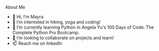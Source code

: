 About Me
- 👋 Hi, I’m Mayra
- 👀 I’m interested in hiking, yoga and coding!
- 🌱 I’m currently learning Python in Angela Yu's 100 Days of Code: The Complete Python Pro Bootcamp.
- 💞️ I’m looking to collaborate on projects and learn!
- 📫 Reach me on linkedIn 

<!---
mayrapena1324/mayrapena1324 is a ✨ special ✨ repository because its `README.md` (this file) appears on your GitHub profile.
You can click the Preview link to take a look at your changes.
--->
